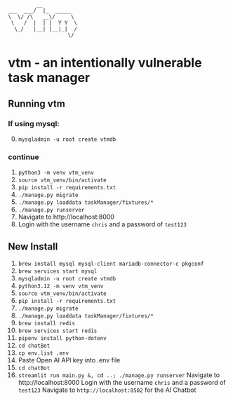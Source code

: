 ```
         __           
___  ___/  |_  _____  
\  \/ /\   __\/     \ 
 \   /  |  | |  Y Y  \
  \_/   |__| |__|_|  /
                   \/                            
```
vtm - an intentionally vulnerable task manager
===

Running vtm
----
### If using mysql:
0. ```mysqladmin -u root create vtmdb```

### continue
1. ```python3 -m venv vtm_venv```
2. ```source vtm_venv/bin/activate```
3. ```pip install -r requirements.txt```
4. ```./manage.py migrate```
5. ```./manage.py loaddata taskManager/fixtures/*```
6. ```./manage.py runserver```
7. Navigate to http://localhost:8000
9. Login with the username `chris` and a password of `test123`


## New Install 

 1. `brew install mysql mysql-client mariadb-connector-c pkgconf`
 2. `brew services start mysql`
 3. `mysqladmin -u root create vtmdb`
 4. `python3.12 -m venv vtm_venv`
 5. `source vtm_venv/bin/activate`
 6. `pip install -r requirements.txt`
 7. `./manage.py migrate`
 8. `./manage.py loaddata taskManager/fixtures/*`
 9. `brew install redis`
 10. `brew services start redis`
 11. `pipenv install python-dotenv`
 12. `cd chatBot`
 13. `cp env.list .env`
 14. Paste Open AI API key into .env file
 15. `cd chatBot`
 16. `streamlit run main.py &, cd ..; ./manage.py runserver` 
 Navigate to http://localhost:8000
 Login with the username `chris` and a password of `test123`
 Navigate to `http://localhost:8502` for the AI Chatbot
